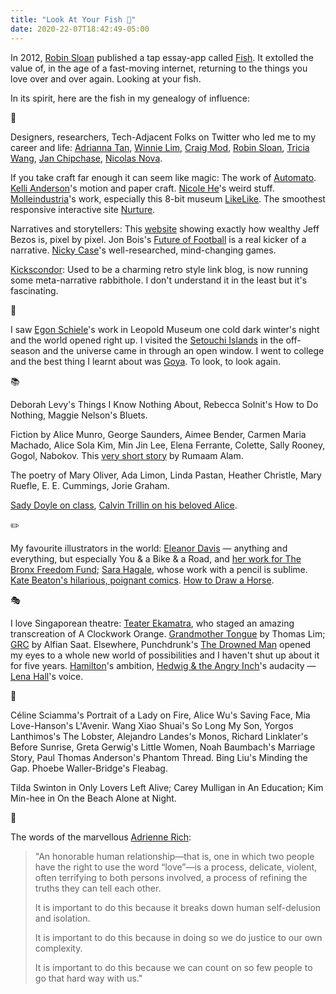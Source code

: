 ```yaml
---
title: "Look At Your Fish 🐡"
date: 2020-22-07T18:42:49-05:00
---
```


In 2012, [Robin Sloan](https://robinsloan.com) published a tap essay-app called [Fish](https://www.robinsloan.com/fish/). It extolled the value of, in the age of a fast-moving internet, returning to the things you love over and over again. Looking at your fish.

In its spirit, here are the fish in my genealogy of influence:

🚀

Designers, researchers, Tech-Adjacent Folks on Twitter who led me to my career and life: [Adrianna Tan](https://popagandhi.com/), [Winnie Lim](https://winnielim.org/), [Craig Mod](https://craigmod.com/), [Robin Sloan](https://www.robinsloan.com/), [Tricia Wang](https://www.triciawang.com/), [Jan Chipchase](https://janchipchase.com/), [Nicolas Nova](http://nearfuturelaboratory.com/).

If you take craft far enough it can seem like magic: The work of [Automato](http://automato.farm). [Kelli Anderson](https://vimeo.com/332596348)'s motion and paper craft. [Nicole He](http://nicole.pizza/)'s weird stuff. [Molleindustria](https://www.molleindustria.org/)'s work, especially this 8-bit museum [LikeLike](https://likelike.glitch.me/?room=likelikeOutside). The smoothest responsive interactive site [Nurture](https://nurtu.re).

Narratives and storytellers: This [website](https://mkorostoff.github.io/1-pixel-wealth/) showing exactly how wealthy Jeff Bezos is, pixel by pixel. Jon Bois's [Future of Football](https://www.sbnation.com/a/17776-football/homer-nebraska) is a real kicker of a narrative. [Nicky Case](https://ncase.me/)'s  well-researched, mind-changing games.

[Kickscondor](https://www.kickscondor.com/): Used to be a charming retro style link blog, is now running some meta-narrative rabbithole. I don't understand it in the least but it's fascinating.

🌊

I saw [Egon Schiele](https://artsandculture.google.com/asset/seated-male-nude-self-portrait-egon-schiele/2QEjbgnQo_ZsVQ?hl=en)'s work in Leopold Museum one cold dark winter's night and the world opened right up. I visited the [Setouchi Islands](https://setouchi-artfest.jp/en/about/place.html) in the off-season and the universe came in through an open window. I went to college and the best thing I learnt about was [Goya](https://www.wikiart.org/en/francisco-goya/saturn-devouring-his-son-1823-1#:~:text=Saturn%20Devouring%20His%20Son%20is,each%20one%20upon%20their%20birth.). To look, to look again.

📚

Deborah Levy's Things I Know Nothing About, Rebecca Solnit's How to Do Nothing, Maggie Nelson's Bluets.

Fiction by Alice Munro, George Saunders, Aimee Bender, Carmen Maria Machado, Alice Sola Kim, Min Jin Lee, Elena Ferrante, Colette, Sally Rooney, Gogol, Nabokov. This [very short story](http://wigleaf.com/201704minuet.htm) by Rumaam Alam.

The poetry of Mary Oliver, Ada Limon, Linda Pastan, Heather Christle, Mary Ruefle, E. E. Cummings, Jorie Graham.

[Sady Doyle on class](http://tigerbeatdown.com/2011/10/08/the-percentages-a-biography-of-class/), [Calvin Trillin on his beloved Alice](https://www.newyorker.com/magazine/2006/03/27/alice-off-the-page).

✏️

My favourite illustrators in the world: [Eleanor Davis](http://doing-fine.com/) — anything and everything, but especially You & a Bike & a Road, and [her work for The Bronx Freedom Fund](http://doing-fine.com/?p=1727#more-1727); [Sara Hagale](http://instagram.com/shagey_), whose work with a pencil is sublime. [Kate Beaton's hilarious, poignant comics](http://www.harkavagrant.com/). [How to Draw a Horse](https://www.newyorker.com/humor/daily-shouts/how-to-draw-a-horse).

🎭

I love Singaporean theatre: [Teater Ekamatra](https://ekamatra.org.sg/), who staged an amazing transcreation of A Clockwork Orange. [Grandmother Tongue](https://www.wildrice.com.sg/event/7122-grandmother-tongue-2/) by Thomas Lim; [GRC](https://centre42.sg/grc-geng-rebut-cabinet-by-teater-ekamatra/) by Alfian Saat. Elsewhere, Punchdrunk's [The Drowned Man](http://www.punchdrunk.org.uk/project/the-drowned-man/) opened my eyes to a whole new world of possibilities and I haven't shut up about it for five years. [Hamilton](https://www.broadway.com/shows/hamilton-broadway/)'s ambition, [Hedwig & the Angry Inch](http://hedwigbroadway.com/)'s audacity — [Lena Hall](https://www.playbill.com/video/lena-halls-unbelievable-and-tony-winning-transformation)'s voice.

🎥

Céline Sciamma's Portrait of a Lady on Fire, Alice Wu's Saving Face, Mia Love-Hanson's L'Avenir. Wang Xiao Shuai's So Long My Son, Yorgos Lanthimos's The Lobster, Alejandro Landes's Monos, Richard Linklater's Before Sunrise, Greta Gerwig's Little Women, Noah Baumbach's Marriage Story, Paul Thomas Anderson's Phantom Thread. Bing Liu's Minding the Gap. Phoebe Waller-Bridge's Fleabag.

Tilda Swinton in Only Lovers Left Alive; Carey Mulligan in An Education; Kim Min-hee in On the Beach Alone at Night.

💖

The words of the marvellous [Adrienne Rich](https://lithub.com/life-advice-from-adrienne-rich/):

> "An honorable human relationship—that is, one in which two people have the right to use the word “love”—is a process, delicate, violent, often terrifying to both persons involved, a process of refining the truths they can tell each other.
>
>It is important to do this because it breaks down human self-delusion and isolation.
>
> It is important to do this because in doing so we do justice to our own complexity.
>
> It is important to do this because we can count on so few people to go that hard way with us."
>
